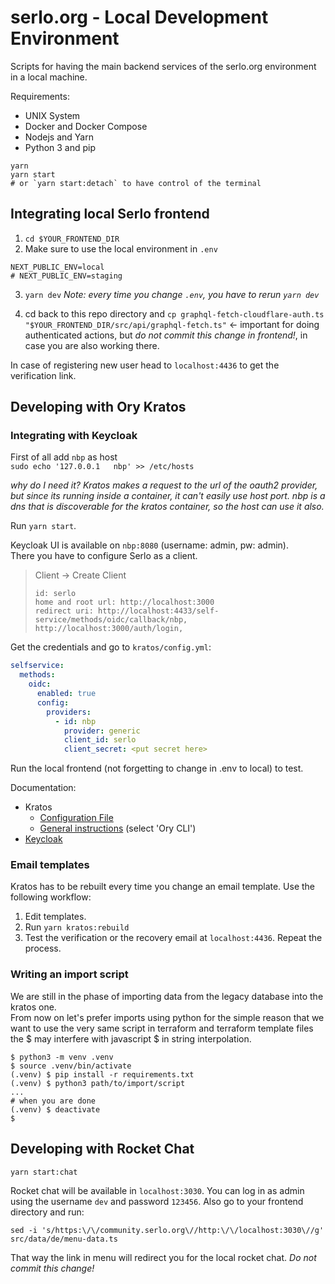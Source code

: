 # serlo.org - Local Development Environment

Scripts for having the main backend services of the serlo.org environment in a local machine.

Requirements:

- UNIX System
- Docker and Docker Compose
- Nodejs and Yarn
- Python 3 and pip

```
yarn
yarn start
# or `yarn start:detach` to have control of the terminal
```

## Integrating local Serlo frontend

1. `cd $YOUR_FRONTEND_DIR`
2. Make sure to use the local environment in `.env`

```
NEXT_PUBLIC_ENV=local
# NEXT_PUBLIC_ENV=staging
```

3. `yarn dev`
   _Note: every time you change `.env`, you have to rerun `yarn dev`_

4. cd back to this repo directory and `cp graphql-fetch-cloudflare-auth.ts "$YOUR_FRONTEND_DIR/src/api/graphql-fetch.ts"` <- important for doing authenticated actions, but _do not commit this change in frontend!_, in case you are also working there.

In case of registering new user head to `localhost:4436` to get the verification link.

## Developing with Ory Kratos

### Integrating with Keycloak

First of all add `nbp` as host  
`sudo echo '127.0.0.1	nbp' >> /etc/hosts`

_why do I need it? Kratos makes a request to the url of the oauth2 provider, but since its running inside a container, it can't easily use host port. nbp is a dns that is discoverable for the kratos container, so the host can use it also._

Run `yarn start`.

Keycloak UI is available on `nbp:8080` (username: admin, pw: admin).  
There you have to configure Serlo as a client.

> Client -> Create Client
>
> ```
> id: serlo
> home and root url: http://localhost:3000
> redirect uri: http://localhost:4433/self-service/methods/oidc/callback/nbp, http://localhost:3000/auth/login,
> ```

Get the credentials and go to `kratos/config.yml`:

```yaml
selfservice:
  methods:
    oidc:
      enabled: true
      config:
        providers:
          - id: nbp
            provider: generic
            client_id: serlo
            client_secret: <put secret here>
```

Run the local frontend (not forgetting to change in .env to local) to test.

Documentation:

- Kratos
  - [Configuration File](https://www.ory.sh/docs/kratos/reference/configuration)
  - [General instructions](https://www.ory.sh/docs/kratos/social-signin/generic) (select 'Ory CLI')
- [Keycloak](https://www.keycloak.org/docs/latest/server_admin/index.html#con-server-oidc-uri-endpoints_server_administration_guide)

### Email templates

Kratos has to be rebuilt every time you change an email template. Use the following workflow:

1. Edit templates.
2. Run `yarn kratos:rebuild`
3. Test the verification or the recovery email at `localhost:4436`. Repeat the process.

### Writing an import script

We are still in the phase of importing data from the legacy database into the kratos one.  
From now on let's prefer imports using python for the simple reason that
we want to use the very same script in terraform and terraform template files
the $ may interfere with javascript $ in string interpolation.

```
$ python3 -m venv .venv
$ source .venv/bin/activate
(.venv) $ pip install -r requirements.txt
(.venv) $ python3 path/to/import/script
...
# when you are done
(.venv) $ deactivate
$
```

## Developing with Rocket Chat

```
yarn start:chat
```

Rocket chat will be available in `localhost:3030`.
You can log in as admin using the username `dev` and password `123456`.
Also go to your frontend directory and run:

```console
sed -i 's/https:\/\/community.serlo.org\//http:\/\/localhost:3030\//g' src/data/de/menu-data.ts
```

That way the link in menu will redirect you for the local rocket chat. _Do not commit this change!_
